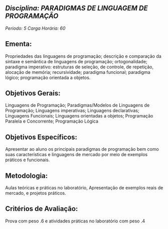 ## *Disciplina: _PARADIGMAS DE LINGUAGEM DE PROGRAMAÇÃO_*
*Periodo: _5_*
*Carga Horária: _60_*
 
## Ementa:
Propriedades das linguagens de programação; descrição e comparação da sintaxe e semântica de linguagens de programação; ortogonalidade; paradigma imperativo: estruturas de seleção, de controle, de repetição, alocação de memória; recursividade; paradigma funcional; paradigma lógico; programação orientada a objetos.
 
## Objetivos Gerais:
Linguagens de Programação; Paradigmas/Modelos de Linguagens de Programação; Linguagens imperativas; Linguagens declarativas; Linguagens Funcionais; Linguagens orientadas a objetos; Programação Paralela e Concorrente; Programação Lógica
 
## Objetivos Específicos:
Apresentar ao aluno os principais paradigmas de programação bem como suas características e linguagens de mercado por meio de exemplos práticos e funcionais.
 
## Metodologia:
Aulas teóricas e práticas no laboratório, Apresentação de exemplos reais de mercado, e projetos práticos.
 
## Critérios de Avaliação:
Prova com peso .6 e atividades práticas no laboratório com peso .4